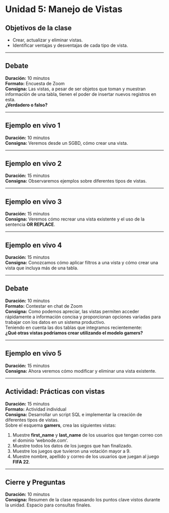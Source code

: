 # Unidad 5: Manejo de Vistas

## Objetivos de la clase

- Crear, actualizar y eliminar vistas.
- Identificar ventajas y desventajas de cada tipo de vista.

---

## Debate

**Duración:** 10 minutos  
**Formato:** Encuesta de Zoom  
**Consigna:** Las vistas, a pesar de ser objetos que toman y muestran información de una tabla, tienen el poder de insertar nuevos registros en esta.  
**¿Verdadero o falso?**

---

## Ejemplo en vivo 1

**Duración:** 10 minutos  
**Consigna:** Veremos desde un SGBD, cómo crear una vista.

---

## Ejemplo en vivo 2

**Duración:** 15 minutos  
**Consigna:** Observaremos ejemplos sobre diferentes tipos de vistas.

---

## Ejemplo en vivo 3

**Duración:** 15 minutos  
**Consigna:** Veremos cómo recrear una vista existente y el uso de la sentencia **OR REPLACE**.

---

## Ejemplo en vivo 4

**Duración:** 15 minutos  
**Consigna:** Conozcamos cómo aplicar filtros a una vista y cómo crear una vista que incluya más de una tabla.

---

## Debate

**Duración:** 10 minutos  
**Formato:** Contestar en chat de Zoom  
**Consigna:** Como podemos apreciar, las vistas permiten acceder rápidamente a información concisa y proporcionan opciones variadas para trabajar con los datos en un sistema productivo.  
Teniendo en cuenta las dos tablas que integramos recientemente:  
**¿Qué otras vistas podríamos crear utilizando el modelo gamers?**

---

## Ejemplo en vivo 5

**Duración:** 15 minutos  
**Consigna:** Ahora veremos cómo modificar y eliminar una vista existente.

---

## Actividad: Prácticas con vistas

**Duración:** 15 minutos  
**Formato:** Actividad individual  
**Consigna:** Desarrollar un script SQL e implementar la creación de diferentes tipos de vistas.  
Sobre el esquema **gamers**, crea las siguientes vistas:

1. Muestre **first_name** y **last_name** de los usuarios que tengan correo con el dominio ‘webnode.com’.
2. Muestre todos los datos de los juegos que han finalizado.
3. Muestre los juegos que tuvieron una votación mayor a 9.
4. Muestre nombre, apellido y correo de los usuarios que juegan al juego **FIFA 22**.

---

## Cierre y Preguntas

**Duración:** 10 minutos  
**Consigna:** Resumen de la clase repasando los puntos clave vistos durante la unidad. Espacio para consultas finales.
